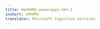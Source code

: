 ```yaml
---
title: माइक्रोसॉफ्ट-powerapps-प्लान-2
inshort: अनिर्धारित
translator: Microsoft Cognitive Services
---
```




